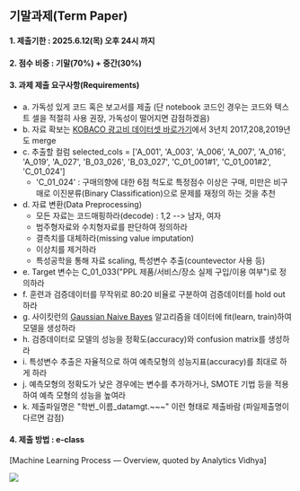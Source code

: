 ## 기말과제(Term Paper)

#### 1. 제출기한 : 2025.6.12(목) 오후 24시 까지
#### 2. 점수 비중 : 기말(70%) + 중간(30%)
#### 3. 과제 제출 요구사항(Requirements)
- a. 가독성 있게 코드 혹은 보고서를 제출 (단 notebook 코드인 경우는 코드와 텍스트 셀을 적절히 사용 권장, 가독성이 떨어지면 감점하겠음)
- b. 자료 확보는 [KOBACO 광고비 데이터셋 바로가기](https://adstat.kobaco.co.kr/mcr/portal/dataSet/mdssInfoPage.do?orderState=regDt&pageSize=10&pageIndex=1&searchItem=all&searchText=&datasetId=DS_MST_0000000257#)에서 3년치 2017,208,2019년도 merge
- c. 추출할 컬럼 selected_cols = ['A_001', 'A_003', 'A_006', 'A_007', 'A_016', 'A_019', 'A_027', 'B_03_026', 'B_03_027', 'C_01_001#1', 'C_01_001#2', 'C_01_024']
    - 'C_01_024' :  구매의향에 대한 6점 척도로 특정점수 이상은 구매, 미만은 비구매로 이진분류(Binary Classification)으로 문제를 재정의 하는 것을 추천 
- d. 자료 변환(Data Preprocessing)
    - 모든 자료는 코드매핑하라(decode) : 1,2 --> 남자, 여자  
    - 범주형자료와 수치형자료를 판단하여 정의하라
    - 결측치를 대체하라(missing value imputation)
    - 이상치를 제거하라
    - 특성공학을 통해 자료 scaling, 특성변수 추출(countevector 사용 등)
- e. Target 변수는 C_01_033("PPL 제품/서비스/장소 실제 구입/이용 여부")로 정의하라
- f. 훈련과 검증데이터를 무작위로 80:20 비율로 구분하여 검증데이터를 hold out하라
- g. 사이킷런의 [Gaussian Naive Bayes](https://scikit-learn.org/stable/modules/generated/sklearn.naive_bayes.GaussianNB.html) 알고리즘을 데이터에 fit(learn, train)하여 모델을 생성하라
- h. 검증데이터로 모델의 성능을 정확도(accuracy)와 confusion matrix를 생성하라
- i. 특성변수 추출은 자율적으로 하여 예측모형의 성능지표(accuracy)를 최대로 하게 하라
- j. 예측모형의 정확도가 낮은 경우에는 변수를 추가하거나, SMOTE 기법 등을 적용하여 예측 모형의 성능을 높여라
- k. 제출파일명은 "학번_이름_datamgt.~~~" 이런 형태로 제출바람 (파일제출명이 다르면 감점)

#### 4. 제출 방법 : e-class


[Machine Learning Process — Overview, quoted by Analytics Vidhya]

<img src ="https://miro.medium.com/v2/resize:fit:640/format:webp/1*dx5lJ2lm1XuDI7jVVIP4SQ.png">
